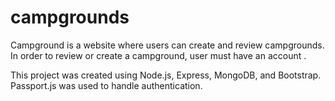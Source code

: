 # campgrounds
Campground is a website where users can    create and review campgrounds. In order to    review or create a campground, user must have an account .

This project was created using Node.js, Express, MongoDB, and Bootstrap. Passport.js was used to handle authentication.
